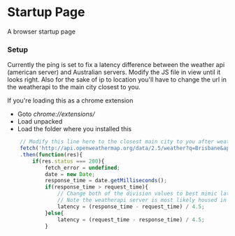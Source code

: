 # Startup Page
A browser startup page

### Setup
Currently the ping is set to fix a latency difference between the weather api (american server)
and Australian servers. Modify the JS file in view until it looks right. Also for the sake of ip
to location you'll have to change the url in the weatherapi to the main city closest to you.

If you're loading this as a chrome extension
* Goto *chrome://extensions/*
* Load unpacked
* Load the folder where you installed this


```javascript
    // Modify this line here to the closest main city to you after weather?q='YourCity'
    fetch('http://api.openweathermap.org/data/2.5/weather?q=Brisbane&appid=b4695753909b59fcd8fcbe66a2d9ed78')
    .then(function(res){
        if(res.status === 200){
            fetch_error = undefined;
            date = new Date;
            response_time = date.getMilliseconds();
            if(response_time > request_time){
                // Change both of the division values to best mimic latency from your area. This is AEST standard latency
                // Note the weatherapi server is most likely housed in the East Cost in America
                latency = (response_time - request_time) / 4.5;
            }else{
                latency = (request_time - response_time) / 4.5;
            }
```
